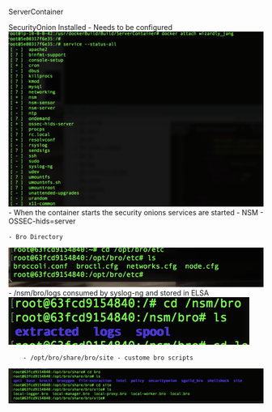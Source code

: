 ServerContainer

SecurityOnion Installed - Needs to be configured
![Unlimited Strength Jurisdiction](https://github.com/PushOCCRP/Network-Research/blob/master/EvilBox/Images/SecurityOnionServices.png)
	- When the container starts the security onions services are started
		- NSM
		- OSSEC-hids=server

	- Bro Directory
![](https://github.com/PushOCCRP/Network-Research/blob/master/EvilBox/Images/BRODirectory.png)
		- /nsm/bro/logs consumed by syslog-ng and stored in ELSA
![](https://github.com/PushOCCRP/Network-Research/blob/master/EvilBox/Images/BroLogFiles.png)

		- /opt/bro/share/bro/site - custome bro scripts
![](https://github.com/PushOCCRP/Network-Research/blob/master/EvilBox/Images/customBroDirc.png)
		
